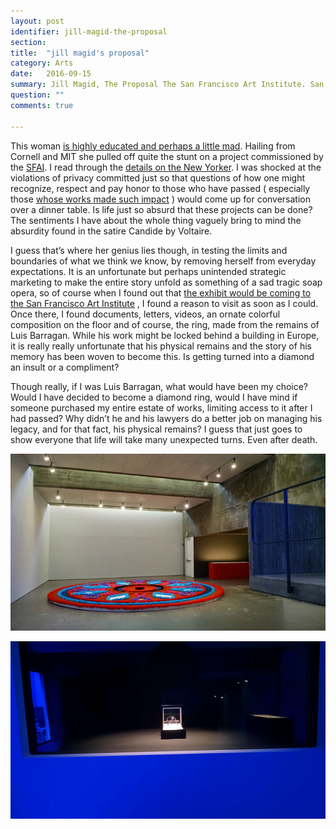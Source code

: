 ```yaml
---
layout: post
identifier: jill-magid-the-proposal
section: 
title:  "jill magid's proposal"
category: Arts
date:   2016-09-15
summary: Jill Magid, The Proposal The San Francisco Art Institute. San Francisco, California. 2016
question: ""
comments: true

---
```


This woman [is highly educated and perhaps a little mad](http://www.jillmagid.com/info). Hailing from Cornell and MIT she pulled off quite the stunt on a project commissioned by the [SFAI](http://www.sfai.edu/). I read through the [details on the New Yorker](http://www.newyorker.com/magazine/2016/08/01/how-luis-barragan-became-a-diamond). I was shocked at the violations of privacy committed just so that questions of how one might recognize, respect and pay honor to those who have passed ( especially those [whose works made such impact](http://whc.unesco.org/en/list/1136) ) would come up for conversation over a dinner table. Is life just so absurd that these projects can be done? The sentiments I have about the whole thing vaguely bring to mind the absurdity found in the satire Candide by Voltaire. 

I guess that’s where her genius lies though, in testing the limits and boundaries of what we think we know, by removing herself from everyday expectations. It is an unfortunate but perhaps unintended strategic marketing to make the entire story unfold as something of a sad tragic soap opera, so of course when I found out that [the exhibit would be coming to the San Francisco Art Institute](http://sfai.edu/exhibitions-public-events/detail/jill-magid-the-proposal) , I found a reason to visit as soon as I could. Once there, I found documents, letters, videos, an ornate colorful composition on the floor and of course, the ring, made from the remains of Luis Barragan. While his work might be locked behind a building in Europe, it is really really unfortunate that his physical remains and the story of his memory has been woven to become this. Is getting turned into a diamond an insult or a compliment?

Though really, if I was Luis Barragan, what would have been my choice? Would I have decided to become a diamond ring, would I have mind if someone purchased my entire estate of works, limiting access to it after I had passed? Why didn’t he and his lawyers do a better job on managing his legacy, and for that fact, his physical remains? I guess that just goes to show everyone that life will take many unexpected turns. Even after death.

![The Offering at the Walter McBean Gallery at the San Francisco Art Institute](/images/the-offering-tapete-de-flores-jill-magid.jpg)

![Diamond made from the ashes of Luis Barragan](/images/luis-barragan-diamond.jpg)


